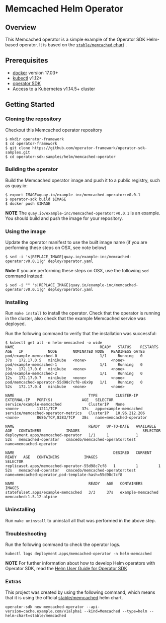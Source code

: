 # Memcached Helm Operator

## Overview

This Memcached operator is a simple example of the Operator SDK Helm-based operator. It is based on the [`stable/memcached` chart][stable/memcached] .

## Prerequisites

- [docker][docker_tool] version 17.03+
- [kubectl][kubectl_tool] v1.12+
- [operator SDK][operator_install]
- Access to a Kubernetes v1.14.5+ cluster

## Getting Started

### Cloning the repository

Checkout this Memcached operator repository

```
$ mkdir operator-framework
$ cd operator-framework
$ git clone https://github.com/operator-framework/operator-sdk-samples.git
$ cd operator-sdk-samples/helm/memcached-operator
```

### Building the operator

Build the Memcached operator image and push it to a public registry, such as quay.io:

```
$ export IMAGE=quay.io/example-inc/memcached-operator:v0.0.1
$ operator-sdk build $IMAGE
$ docker push $IMAGE
```

**NOTE** The `quay.io/example-inc/memcached-operator:v0.0.1` is an example. You should build and push the image for your repository.

### Using the image

Update the operator manifest to use the built image name (if you are performing these steps on OSX, see note below)

```
$ sed -i 's|REPLACE_IMAGE|quay.io/example-inc/memcached-operator:v0.0.1|g' deploy/operator.yaml
```

**Note**
If you are performing these steps on OSX, use the following `sed` command instead:
```
$ sed -i "" 's|REPLACE_IMAGE|quay.io/example-inc/memcached-operator:v0.0.1|g' deploy/operator.yaml
```

### Installing

Run `make install` to install the operator. Check that the operator is running in the cluster, also check that the example Memcached service was deployed.

Run the following command to verify that the installation was successful:

```shell
$ kubectl get all -n helm-memcached -o wide
NAME                                      READY   STATUS    RESTARTS   AGE   IP           NODE       NOMINATED NODE   READINESS GATES
pod/example-memcached-0                   1/1     Running   0          37s   172.17.0.5   minikube   <none>           <none>
pod/example-memcached-1                   1/1     Running   0          19s   172.17.0.6   minikube   <none>           <none>
pod/example-memcached-2                   1/1     Running   0          12s   172.17.0.7   minikube   <none>           <none>
pod/memcached-operator-55d98c7cf8-x6x9p   1/1     Running   0          52s   172.17.0.4   minikube   <none>           <none>

NAME                                 TYPE        CLUSTER-IP      EXTERNAL-IP   PORT(S)             AGE   SELECTOR
service/example-memcached            ClusterIP   None            <none>        11211/TCP           37s   app=example-memcached
service/memcached-operator-metrics   ClusterIP   10.96.212.206   <none>        8686/TCP,8383/TCP   38s   name=memcached-operator

NAME                                 READY   UP-TO-DATE   AVAILABLE   AGE   CONTAINERS           IMAGES                            SELECTOR
deployment.apps/memcached-operator   1/1     1            1           52s   memcached-operator   cmacedo/memcached-operator:test   name=memcached-operator

NAME                                            DESIRED   CURRENT   READY   AGE   CONTAINERS           IMAGES                            SELECTOR
replicaset.apps/memcached-operator-55d98c7cf8   1         1         1       52s   memcached-operator   cmacedo/memcached-operator:test   name=memcached-operator,pod-template-hash=55d98c7cf8

NAME                                 READY   AGE   CONTAINERS          IMAGES
statefulset.apps/example-memcached   3/3     37s   example-memcached   memcached:1.5.12-alpine
```

### Uninstalling 

Run `make uninstall` to uninstall all that was performed in the above step.

### Troubleshooting

Run the following command to check the operator logs. 

```shell
kubectl logs deployment.apps/memcached-operator -n helm-memcached
```

**NOTE** For further information about how to develop Helm operators with Operator SDK, read the [Helm User Guide for Operator SDK][helm_guide]

### Extras

This project was created by using the following command, which means that it is using the official [stable/memcached][stable/memcached] helm chart.

```shell
operator-sdk new memcached-operator --api-version=cache.example.com/v1alpha1 --kind=Memcached --type=helm --helm-chart=stable/memcached
```

[kubectl_tool]: https://kubernetes.io/docs/tasks/tools/install-kubectl/
[docker_tool]: https://docs.docker.com/install/
[operator_install]: https://github.com/operator-framework/operator-sdk/blob/master/doc/user/install-operator-sdk.md
[helm_guide]: https://github.com/operator-framework/operator-sdk/blob/master/doc/helm/user-guide.md
[stable/memcached]: https://github.com/helm/charts/tree/master/stable/memcached
